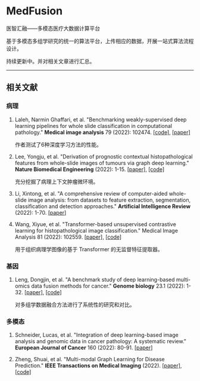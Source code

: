 # MedFusion
医智汇融——多模态医疗大数据计算平台

基于多模态多组学研究的统一的算法平台，上传相应的数据，开展一站式算法流程设计。

持续更新中。并对相关文章进行汇总。

---

## 相关文献

### 病理

1. Laleh, Narmin Ghaffari, et al. "Benchmarking weakly-supervised deep learning pipelines for whole slide classification in computational pathology." **Medical image analysis** 79 (2022): 102474. [[code]](https://github.com/KatherLab/HIA), [[paper]](https://www.sciencedirect.com/science/article/pii/S1361841522001219)
  
    作者测试了6种深度学习方法的性能。
  
2. Lee, Yongju, et al. "Derivation of prognostic contextual histopathological features from whole-slide images of tumours via graph deep learning." **Nature Biomedical Engineering** (2022): 1-15. [[paper]](https://www.nature.com/articles/s41551-022-00923-0), [[code]](https://github.com/taliq/TEA-graph)

    充分挖掘了病理上下文肿瘤微环境。

3. Li, Xintong, et al. "A comprehensive review of computer-aided whole-slide image analysis: from datasets to feature extraction, segmentation, classification and detection approaches." **Artificial Intelligence Review** (2022): 1-70. [[paper]](https://link.springer.com/article/10.1007/s10462-021-10121-0)

4. Wang, Xiyue, et al. "Transformer-based unsupervised contrastive learning for histopathological image classification." Medical Image Analysis 81 (2022): 102559. [[paper]](https://www.sciencedirect.com/science/article/pii/S1361841522002043), [[code]](https://github.com/Xiyue-Wang/TransPath)

    用于组织病理学图像的基于 Transformer 的无监督特征提取器。


### 基因

1. Leng, Dongjin, et al. "A benchmark study of deep learning-based multi-omics data fusion methods for cancer." **Genome biology** 23.1 (2022): 1-32. [[paper]](https://genomebiology.biomedcentral.com/articles/10.1186/s13059-022-02739-2), [[code]](https://github.com/zhenglinyi/DL-mo)

    对多组学数据融合方法进行了系统性的研究和对比。

### 多模态

1. Schneider, Lucas, et al. "Integration of deep learning-based image analysis and genomic data in cancer pathology: A systematic review." **European Journal of Cancer** 160 (2022): 80-91. [[paper]](https://www.sciencedirect.com/science/article/pii/S0959804921011606)

2. Zheng, Shuai, et al. "Multi-modal Graph Learning for Disease Prediction." **IEEE Transactions on Medical Imaging** (2022). [[paper]](https://ieeexplore.ieee.org/abstract/document/9733917/), [[code]](https://github.com/SsGood/MMGL)
